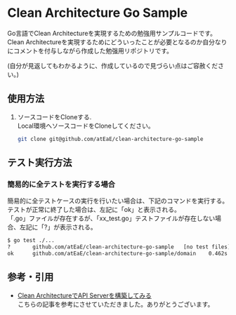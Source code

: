 # Clean Architecture Go Sample
Go言語でClean Architectureを実現するための勉強用サンプルコードです。  
Clean Architectureを実現するためにどういったことが必要となるのか自分なりにコメントを付与しながら作成した勉强用リポジトリです。　 

(自分が見返してもわかるように、作成しているので見づらい点はご容赦ください。)

## 使用方法
1. ソースコードをCloneする.  
   Local環境へソースコードをCloneしてください。
   ```sh
   git clone git@github.com/atEaE/clean-architecture-go-sample
   ```

## テスト実行方法
### 簡易的に全テストを実行する場合
簡易的に全テストケースの実行を行いたい場合は、下記のコマンドを実行する。  
テストが正常に終了した場合は、左記に「ok」と表示される。  
「.go」ファイルが存在するが、「xx_test.go」テストファイルが存在しない場合、左記に「?」が表示される。
```sh
$ go test ./...
?       github.com/atEaE/clean-architecture-go-sample   [no test files]
ok      github.com/atEaE/clean-architecture-go-sample/domain    0.462s
```

## 参考・引用
- [Clean ArchitectureでAPI Serverを構築してみる](https://qiita.com/hirotakan/items/698c1f5773a3cca6193e)  
  こちらの記事を参考にさせていただきました。ありがとうございます。
